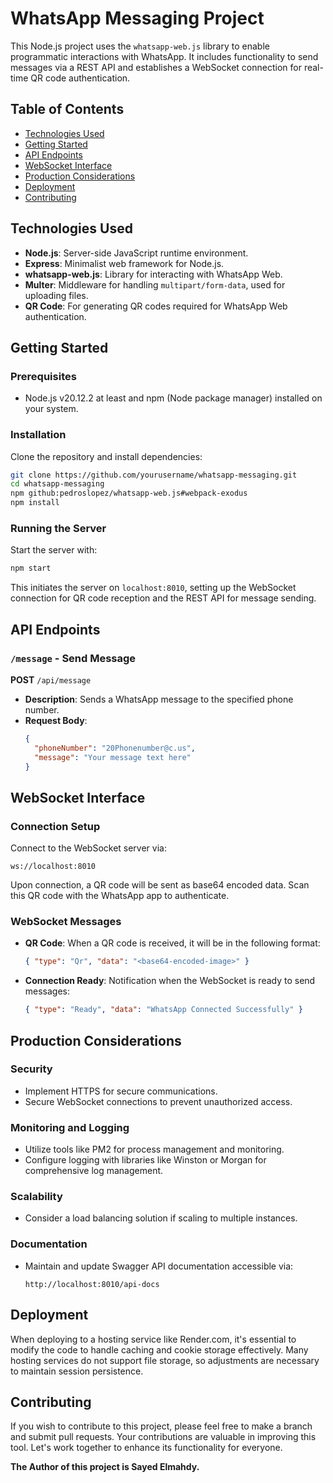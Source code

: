 
# WhatsApp Messaging Project

This Node.js project uses the `whatsapp-web.js` library to enable programmatic interactions with WhatsApp. It includes functionality to send messages via a REST API and establishes a WebSocket connection for real-time QR code authentication.

## Table of Contents
- [Technologies Used](#technologies-used)
- [Getting Started](#getting-started)
- [API Endpoints](#api-endpoints)
- [WebSocket Interface](#websocket-interface)
- [Production Considerations](#production-considerations)
- [Deployment](#deployment)
- [Contributing](#contributing)

## Technologies Used
- **Node.js**: Server-side JavaScript runtime environment.
- **Express**: Minimalist web framework for Node.js.
- **whatsapp-web.js**: Library for interacting with WhatsApp Web.
- **Multer**: Middleware for handling `multipart/form-data`, used for uploading files.
- **QR Code**: For generating QR codes required for WhatsApp Web authentication.

## Getting Started

### Prerequisites
- Node.js v20.12.2 at least and npm (Node package manager) installed on your system.

### Installation
Clone the repository and install dependencies:
```bash
git clone https://github.com/yourusername/whatsapp-messaging.git
cd whatsapp-messaging
npm github:pedroslopez/whatsapp-web.js#webpack-exodus
npm install
```

### Running the Server
Start the server with:
```bash
npm start
```
This initiates the server on `localhost:8010`, setting up the WebSocket connection for QR code reception and the REST API for message sending.

## API Endpoints

### `/message` - Send Message
**POST** `/api/message`
- **Description**: Sends a WhatsApp message to the specified phone number.
- **Request Body**:
  ```json
  {
    "phoneNumber": "20Phonenumber@c.us",
    "message": "Your message text here"
  }
  ```

## WebSocket Interface

### Connection Setup
Connect to the WebSocket server via:
```url
ws://localhost:8010
```
Upon connection, a QR code will be sent as base64 encoded data. Scan this QR code with the WhatsApp app to authenticate.

### WebSocket Messages
- **QR Code**: When a QR code is received, it will be in the following format:
  ```json
  { "type": "Qr", "data": "<base64-encoded-image>" }
  ```
- **Connection Ready**: Notification when the WebSocket is ready to send messages:
  ```json
  { "type": "Ready", "data": "WhatsApp Connected Successfully" }
  ```

## Production Considerations

### Security
- Implement HTTPS for secure communications.
- Secure WebSocket connections to prevent unauthorized access.

### Monitoring and Logging
- Utilize tools like PM2 for process management and monitoring.
- Configure logging with libraries like Winston or Morgan for comprehensive log management.

### Scalability
- Consider a load balancing solution if scaling to multiple instances.

### Documentation
- Maintain and update Swagger API documentation accessible via:
  ```url
  http://localhost:8010/api-docs
  ```

## Deployment

When deploying to a hosting service like Render.com, it's essential to modify the code to handle caching and cookie storage effectively. Many hosting services do not support file storage, so adjustments are necessary to maintain session persistence.

## Contributing

If you wish to contribute to this project, please feel free to make a branch and submit pull requests. Your contributions are valuable in improving this tool. Let's work together to enhance its functionality for everyone.

**The Author of this project is Sayed Elmahdy.**
